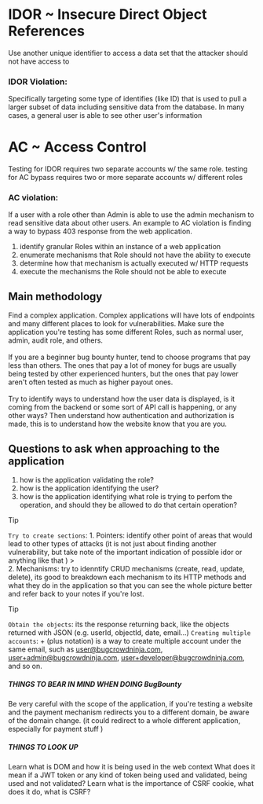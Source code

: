 # IDOR ~ Insecure Direct Object References
Use another unique identifier to access a data set that the attacker should not have access to 

### IDOR Violation:
Specifically targeting some type of identifies (like ID) that is used to pull a larger subset of data including sensitive data from the database. 
In many cases, a general user is able to see other user's information


# AC ~ Access Control
Testing for IDOR requires two separate accounts w/ the same role.
testing for AC bypass requires two or more separate accounts w/ different roles

### AC violation:
If a user with a role other than Admin is able to use the admin mechanism to read sensitive data about other users. An example to AC violation is finding a way to bypass 403 response from the web application. <br>
1. identify granular Roles within an instance of a web application
2. enumerate mechanisms that Role should not have the ability to execute
3. determine how that mechanism is actually executed w/ HTTP requests
4. execute the mechanisms the Role should not be able to execute


## Main methodology
Find a complex application. Complex applications will have lots of endpoints and many different places to look for vulnerabilities. Make sure the application you're testing has some different Roles, such as normal user, admin, audit role, and others. <br><br>
If you are a beginner bug bounty hunter, tend to choose programs that pay less than others. The ones that pay a lot of money for bugs are usually being tested by other experienced hunters, but the ones that pay lower aren't often tested as much as higher payout ones. <br> <br>
Try to identify ways to understand how the user data is displayed, is it coming from the backend or some sort of API call is happening, or any other ways? Then understand how authentication and authorization is made, this is to understand how the website know that you are you. 

## Questions to ask when approaching to the application
1. how is the application validating the role?
2. how is the application identifying the user?
3. how is the application identifying what role is trying to perfom the operation, and should they be allowed to do that certain operation?

> [!TIP]
> `Try to create sections`: 1. Pointers: identify other point of areas that would lead to other types of attacks (it is not just about finding another vulnerability, but take note of the important indication of possible idor or anything like that ) > <br>2. Mechanisms: try to idenntify CRUD mechanisms (create, read, update, delete), its good to breakdown each mechanism to its HTTP methods and what they do in the application so that you can see the whole picture better and refer back to your notes if you're lost.

> [!TIP]
> `Obtain the objects`: its the response returning back, like the objects returned with JSON (e.g.  userId, objectId, date, email...)
> `Creating multiple accounts`: + (plus notation) is a way to create multiple account under the same email, such as user@bugcrowdninja.com, user+admin@bugcrowdninja.com, user+developer@bugcrowdninja.com, and so on.  


##### THINGS TO BEAR IN MIND WHEN DOING BugBounty
Be very careful with the scope of the application, if you're testing a website and the payment mechanism redirects you to a different domain, be aware of the domain change. (it could redirect to a whole different application, especially for payment stuff )




##### THINGS TO LOOK UP
Learn what is DOM and how it is being used in the web context
What does it mean if a JWT token or any kind of token being used and validated, being used and not validated?
Learn what is the importance of CSRF cookie, what does it do, what is CSRF? 